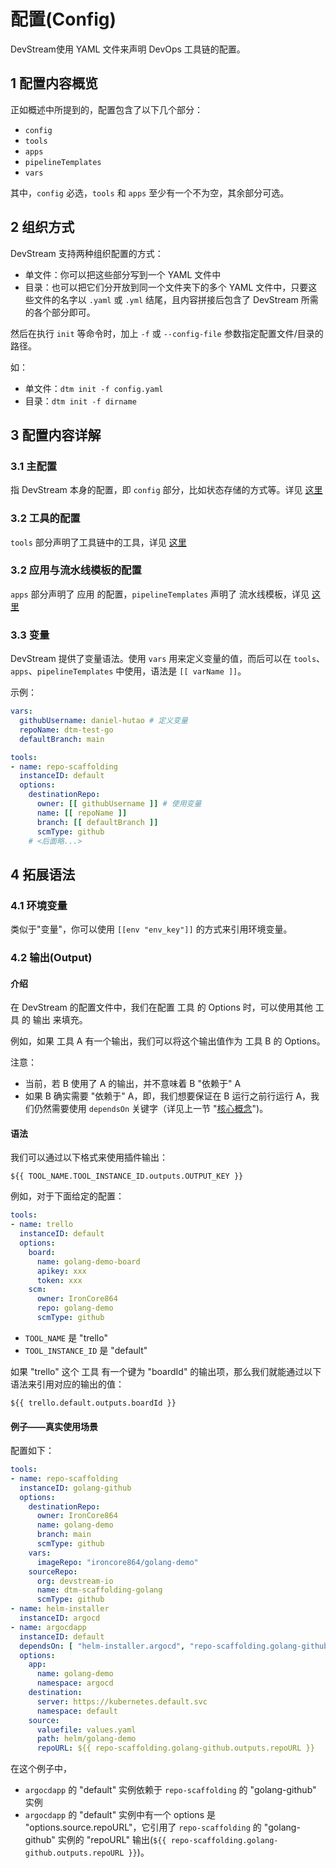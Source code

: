 # 配置(Config)

DevStream使用 YAML 文件来声明 DevOps 工具链的配置。

## 1 配置内容概览

正如概述中所提到的，配置包含了以下几个部分：

- `config`
- `tools`
- `apps`
- `pipelineTemplates`
- `vars`

其中，`config` 必选，`tools` 和 `apps` 至少有一个不为空，其余部分可选。

## 2 组织方式

DevStream 支持两种组织配置的方式：

- 单文件：你可以把这些部分写到一个 YAML 文件中
- 目录：也可以把它们分开放到同一个文件夹下的多个 YAML 文件中，只要这些文件的名字以 `.yaml` 或 `.yml` 结尾，且内容拼接后包含了 DevStream 所需的各个部分即可。

然后在执行 `init` 等命令时，加上 `-f` 或 `--config-file` 参数指定配置文件/目录的路径。

如：

- 单文件：`dtm init -f config.yaml`
- 目录：`dtm init -f dirname`

## 3 配置内容详解

### 3.1 主配置

指 DevStream 本身的配置，即 `config` 部分，比如状态存储的方式等。详见 [这里](./state.zh.md)

### 3.2 工具的配置

`tools` 部分声明了工具链中的工具，详见 [这里](./tools.zh.md)

### 3.2 应用与流水线模板的配置

`apps` 部分声明了 应用 的配置，`pipelineTemplates` 声明了 流水线模板，详见 [这里](./apps.zh.md)

### 3.3 变量

DevStream 提供了变量语法。使用 `vars` 用来定义变量的值，而后可以在 `tools`、`apps`、`pipelineTemplates` 中使用，语法是 `[[ varName ]]`。

示例：

```yaml
vars:
  githubUsername: daniel-hutao # 定义变量
  repoName: dtm-test-go
  defaultBranch: main

tools:
- name: repo-scaffolding
  instanceID: default
  options:
    destinationRepo:
      owner: [[ githubUsername ]] # 使用变量
      name: [[ repoName ]]
      branch: [[ defaultBranch ]]
      scmType: github
    # <后面略...>
```

## 4 拓展语法

### 4.1 环境变量

类似于"变量"，你可以使用 `[[env "env_key"]]` 的方式来引用环境变量。

### 4.2 输出(Output)

#### 介绍

在 DevStream 的配置文件中，我们在配置 工具 的 Options 时，可以使用其他 工具 的 输出 来填充。

例如，如果 工具 A 有一个输出，我们可以将这个输出值作为 工具 B 的 Options。

注意：

- 当前，若 B 使用了 A 的输出，并不意味着 B "依赖于" A
- 如果 B 确实需要 "依赖于" A，即，我们想要保证在 B 运行之前行运行 A，我们仍然需要使用 `dependsOn` 关键字（详见上一节 "[核心概念](overview.zh.md)")。

#### 语法

我们可以通过以下格式来使用插件输出：

```
${{ TOOL_NAME.TOOL_INSTANCE_ID.outputs.OUTPUT_KEY }}
```

例如，对于下面给定的配置：

```yaml
tools:
- name: trello
  instanceID: default
  options:
    board:
      name: golang-demo-board
      apikey: xxx
      token: xxx
    scm:
      owner: IronCore864
      repo: golang-demo
      scmType: github
 ```

- `TOOL_NAME` 是 "trello"
- `TOOL_INSTANCE_ID` 是 "default"

如果 "trello" 这个 工具 有一个键为 "boardId" 的输出项，那么我们就能通过以下语法来引用对应的输出的值：

```
${{ trello.default.outputs.boardId }}
```

#### 例子——真实使用场景

配置如下：

```yaml hl_lines="2 3 20 31"
tools:
- name: repo-scaffolding
  instanceID: golang-github
  options:
    destinationRepo:
      owner: IronCore864
      name: golang-demo
      branch: main
      scmType: github
    vars:
      imageRepo: "ironcore864/golang-demo"
    sourceRepo:
      org: devstream-io
      name: dtm-scaffolding-golang
      scmType: github
- name: helm-installer
  instanceID: argocd
- name: argocdapp
  instanceID: default
  dependsOn: [ "helm-installer.argocd", "repo-scaffolding.golang-github" ]
  options:
    app:
      name: golang-demo
      namespace: argocd
    destination:
      server: https://kubernetes.default.svc
      namespace: default
    source:
      valuefile: values.yaml
      path: helm/golang-demo
      repoURL: ${{ repo-scaffolding.golang-github.outputs.repoURL }}
```

在这个例子中，

- `argocdapp` 的 "default" 实例依赖于 `repo-scaffolding` 的 "golang-github" 实例
- `argocdapp` 的 "default" 实例中有一个 options 是 "options.source.repoURL"，它引用了 `repo-scaffolding` 的 "golang-github" 实例的 "repoURL" 输出(`${{ repo-scaffolding.golang-github.outputs.repoURL }}`)。

